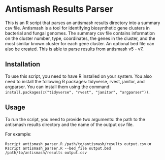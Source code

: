 # Antismash Results Parser

This is an R script that parses an antismash results directory into a summary csv file. Antismash is a tool for identifying biosynthetic gene clusters in bacterial and fungal genomes. The summary csv file contains information on the cluster number, type, coordinates, the genes in the cluster, and the most similar known cluster for each gene cluster. An optional bed file can also be created. This is able to parse results from antismash v5 - v7.

## Installation

To use this script, you need to have R installed on your system. You also need to install the following R packages: tidyverse, rvest, janitor, and argparser. You can install them using the command `install.packages(c("tidyverse", "rvest", "janitor", "argparser"))`.

## Usage

To run the script, you need to provide two arguments: the path to the antismash results directory and the name of the output csv file.

For example:

`Rscript antismash_parser.R /path/to/antismash/results output.csv`
or 
`Rscript antismash_parser.R --bed_file output.bed /path/to/antismash/results output.csv`
